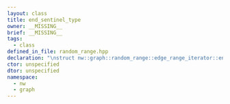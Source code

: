 ```yaml
---
layout: class
title: end_sentinel_type
owner: __MISSING__
brief: __MISSING__
tags:
  - class
defined_in_file: random_range.hpp
declaration: "\nstruct nw::graph::random_range::edge_range_iterator::end_sentinel_type;"
ctor: unspecified
dtor: unspecified
namespace:
  - nw
  - graph
---
```


```{index}  end_sentinel_type
```

